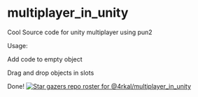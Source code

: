# multiplayer_in_unity
Cool Source code for unity multiplayer using pun2

Usage:

Add code to empty object

Drag and drop objects in slots

Done!
[![ Star gazers  repo roster for @4rkal/multiplayer_in_unity](https://reporoster.com/stars/@4rkal/multiplayer_in_unity)](https://github.com/@4rkal/multiplayer_in_unity/stargazers)


